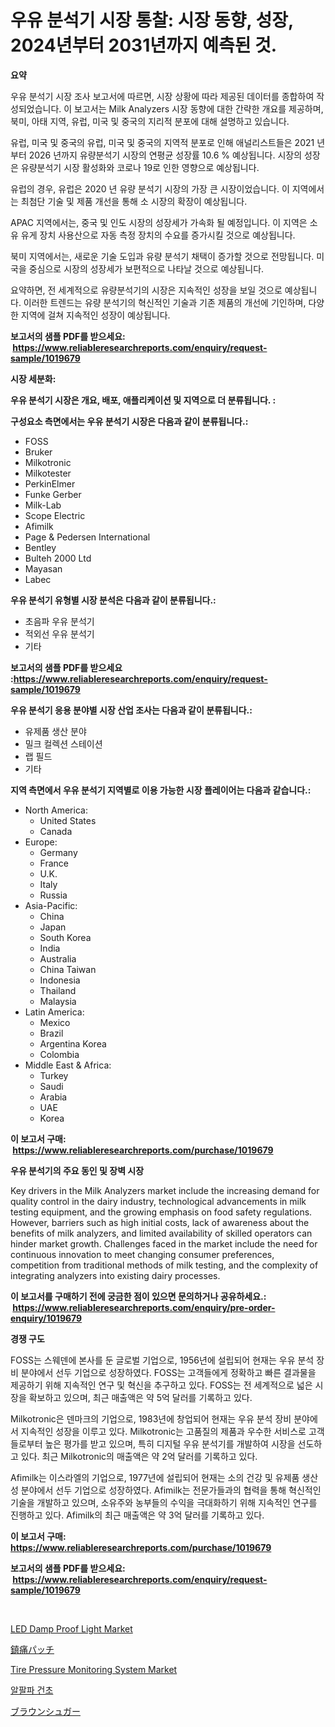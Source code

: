 <p><h1>우유 분석기 시장 통찰: 시장 동향, 성장, 2024년부터 2031년까지 예측된 것.</h1></p><p><strong>요약</strong></p>
<p><p>우유 분석기 시장 조사 보고서에 따르면, 시장 상황에 따라 제공된 데이터를 종합하여 작성되었습니다. 이 보고서는 Milk Analyzers 시장 동향에 대한 간략한 개요를 제공하며, 북미, 아태 지역, 유럽, 미국 및 중국의 지리적 분포에 대해 설명하고 있습니다.</p><p>유럽, 미국 및 중국의 유럽, 미국 및 중국의 지역적 분포로 인해 애널리스트들은 2021 년부터 2026 년까지 유량분석기 시장의 연평균 성장률 10.6 % 예상됩니다. 시장의 성장은 유량분석기 시장 활성화와 코로나 19로 인한 영향으로 예상됩니다.</p><p>유럽의 경우, 유럽은 2020 년 유량 분석기 시장의 가장 큰 시장이었습니다. 이 지역에서는 최첨단 기술 및 제품 개선을 통해 소 시장의 확장이 예상됩니다. </p><p>APAC 지역에서는, 중국 및 인도 시장의 성장세가 가속화 될 예정입니다. 이 지역은 소유 유게 장치 사용산으로 자동 측정 장치의 수요를 증가시킬 것으로 예상됩니다.</p><p>북미 지역에서는, 새로운 기술 도입과 유량 분석기 채택이 증가할 것으로 전망됩니다. 미국을 중심으로 시장의 성장세가 보편적으로 나타날 것으로 예상됩니다.</p><p>요약하면, 전 세계적으로 유량분석기의 시장은 지속적인 성장을 보일 것으로 예상됩니다. 이러한 트렌드는 유량 분석기의 혁신적인 기술과 기존 제품의 개선에 기인하며, 다양한 지역에 걸쳐 지속적인 성장이 예상됩니다.</p></p>
<p><strong>보고서의 샘플 PDF를 받으세요: &nbsp;<a href="https://www.reliableresearchreports.com/enquiry/request-sample/1019679">https://www.reliableresearchreports.com/enquiry/request-sample/1019679</a></strong></p>
<p><strong>시장 세분화:</strong></p>
<p><strong> 우유 분석기 시장은 개요, 배포, 애플리케이션 및 지역으로 더 분류됩니다. :</strong></p>
<p><strong>구성요소 측면에서는 우유 분석기 시장은 다음과 같이 분류됩니다.:</strong></p>
<p><ul><li>FOSS</li><li>Bruker</li><li>Milkotronic</li><li>Milkotester</li><li>PerkinElmer</li><li>Funke Gerber</li><li>Milk-Lab</li><li>Scope Electric</li><li>Afimilk</li><li>Page & Pedersen International</li><li>Bentley</li><li>Bulteh 2000 Ltd</li><li>Mayasan</li><li>Labec</li></ul></p>
<p><strong> 우유 분석기 유형별 시장 분석은 다음과 같이 분류됩니다.:</strong></p>
<p><ul><li>초음파 우유 분석기</li><li>적외선 우유 분석기</li><li>기타</li></ul></p>
<p><strong>보고서의 샘플 PDF를 받으세요 :<a href="https://www.reliableresearchreports.com/enquiry/request-sample/1019679">https://www.reliableresearchreports.com/enquiry/request-sample/1019679</a></strong></p>
<p><strong> 우유 분석기 응용 분야별 시장 산업 조사는 다음과 같이 분류됩니다.:</strong></p>
<p><ul><li>유제품 생산 분야</li><li>밀크 컬렉션 스테이션</li><li>랩 필드</li><li>기타</li></ul></p>
<p><strong>지역 측면에서 우유 분석기 지역별로 이용 가능한 시장 플레이어는 다음과 같습니다.:</strong></p>
<p><ul>
    <li>
        North America:
        <ul>
            <li>United States</li>
            <li>Canada</li>
        </ul>
    </li>
    <li>
        Europe:
        <ul>
            <li>Germany</li>
            <li>France</li>
            <li>U.K.</li>
            <li>Italy</li>
            <li>Russia</li>
        </ul>
    </li>
    <li>
        Asia-Pacific:
        <ul>
            <li>China</li>
            <li>Japan</li>
            <li>South Korea</li>
            <li>India</li>
            <li>Australia</li>
            <li>China Taiwan</li>
            <li>Indonesia</li>
            <li>Thailand</li>
            <li>Malaysia</li>
        </ul>
    </li>
    <li>
        Latin America:
        <ul>
            <li>Mexico</li>
            <li>Brazil</li>
            <li>Argentina Korea</li>
            <li>Colombia</li>
        </ul>
    </li>
    <li>
        Middle East & Africa:
        <ul>
            <li>Turkey</li>
            <li>Saudi</li>
            <li>Arabia</li>
            <li>UAE</li>
            <li>Korea</li>
        </ul>
    </li>
    </ul></p>
<p><strong>이 보고서 구매: &nbsp;<a href="https://www.reliableresearchreports.com/purchase/1019679">https://www.reliableresearchreports.com/purchase/1019679</a></strong></p>
<p><strong>우유 분석기의 주요 동인 및 장벽 시장</strong></p>
<p><p>Key drivers in the Milk Analyzers market include the increasing demand for quality control in the dairy industry, technological advancements in milk testing equipment, and the growing emphasis on food safety regulations. However, barriers such as high initial costs, lack of awareness about the benefits of milk analyzers, and limited availability of skilled operators can hinder market growth. Challenges faced in the market include the need for continuous innovation to meet changing consumer preferences, competition from traditional methods of milk testing, and the complexity of integrating analyzers into existing dairy processes.</p></p>
<p><strong>이 보고서를 구매하기 전에 궁금한 점이 있으면 문의하거나 공유하세요.: &nbsp;<a href="https://www.reliableresearchreports.com/enquiry/pre-order-enquiry/1019679">https://www.reliableresearchreports.com/enquiry/pre-order-enquiry/1019679</a></strong></p>
<p><strong>경쟁 구도</strong></p>
<p><p>FOSS는 스웨덴에 본사를 둔 글로벌 기업으로, 1956년에 설립되어 현재는 우유 분석 장비 분야에서 선두 기업으로 성장하였다. FOSS는 고객들에게 정확하고 빠른 결과물을 제공하기 위해 지속적인 연구 및 혁신을 추구하고 있다. FOSS는 전 세계적으로 넓은 시장을 확보하고 있으며, 최근 매출액은 약 5억 달러를 기록하고 있다.</p><p>Milkotronic은 덴마크의 기업으로, 1983년에 창업되어 현재는 우유 분석 장비 분야에서 지속적인 성장을 이루고 있다. Milkotronic는 고품질의 제품과 우수한 서비스로 고객들로부터 높은 평가를 받고 있으며, 특히 디지털 우유 분석기를 개발하여 시장을 선도하고 있다. 최근 Milkotronic의 매출액은 약 2억 달러를 기록하고 있다.</p><p>Afimilk는 이스라엘의 기업으로, 1977년에 설립되어 현재는 소의 건강 및 유제품 생산성 분야에서 선두 기업으로 성장하였다. Afimilk는 전문가들과의 협력을 통해 혁신적인 기술을 개발하고 있으며, 소유주와 농부들의 수익을 극대화하기 위해 지속적인 연구를 진행하고 있다. Afimilk의 최근 매출액은 약 3억 달러를 기록하고 있다.</p></p>
<p><strong>이 보고서 구매: &nbsp; <a href="https://www.reliableresearchreports.com/purchase/1019679">https://www.reliableresearchreports.com/purchase/1019679</a></strong></p>
<p><strong>보고서의 샘플 PDF를 받으세요: &nbsp;<a href="https://www.reliableresearchreports.com/enquiry/request-sample/1019679">https://www.reliableresearchreports.com/enquiry/request-sample/1019679</a></strong><strong></strong></p>
<p>&nbsp;</p>
<p><p><a href="https://view.publitas.com/reportprime-1/decoding-the-led-damp-proof-light-market-a-deep-dive-into-the-latest-market-trends-market-segmentation-and-competitive-analysis/">LED Damp Proof Light Market</a></p><p><a href="https://github.com/hwbcz413288296/Market-Research-Report-List-1/blob/main/5254359188112.md">鎮痛パッチ</a></p><p><a href="https://github.com/derrinmiltonellis35gcl/Market-Research-Report-List-1/blob/main/tire-pressure-monitoring-system-market.md">Tire Pressure Monitoring System Market</a></p><p><a href="https://github.com/bunxhcci35271755/Market-Research-Report-List-1/blob/main/6836296188046.md">알팔파 건초</a></p><p><a href="https://github.com/efcvopdgkdx128/Market-Research-Report-List-1/blob/main/4398591188111.md">ブラウンシュガー</a></p></p>